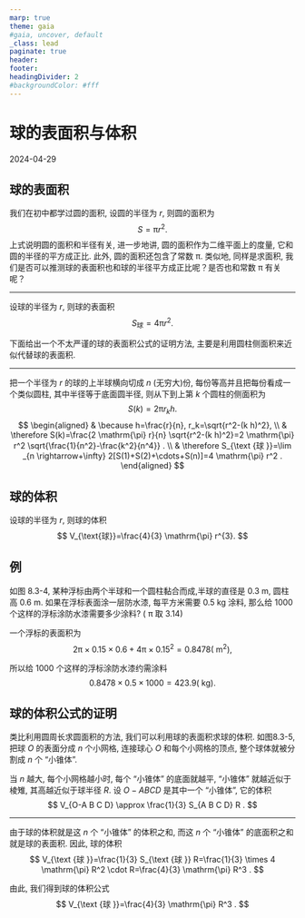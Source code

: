 ```yaml
---
marp: true
theme: gaia
#gaia, uncover, default
_class: lead
paginate: true
header: 
footer: 
headingDivider: 2 
#backgroundColor: #fff
---
```


# 球的表面积与体积

2024-04-29

## 球的表面积

我们在初中都学过圆的面积, 设圆的半径为 $r$, 则圆的面积为
 $$
 S = \mathrm{\pi} r^{2}.
 $$
 上式说明圆的面积和半径有关, 进一步地讲, 圆的面积作为二维平面上的度量, 它和圆的半径的平方成正比. 此外, 圆的面积还包含了常数 $\mathrm{\pi}$. 类似地, 同样是求面积, 我们是否可以推测球的表面积也和球的半径平方成正比呢？是否也和常数 $\mathrm{\pi}$ 有关呢？

---
设球的半径为 $r$, 则球的表面积
$$
 S_{\text{球}}= 4 \mathrm{\pi} r^{2}.
$$

下面给出一个不太严谨的球的表面积公式的证明方法, 主要是利用圆柱侧面积来近似代替球的表面积.

---

把一个半径为 $r$ 的球的上半球横向切成 $n$ (无穷大)份, 每份等高并且把每份看成一个类似圆柱, 其中半径等于底面圆半径, 则从下到上第 $k$ 个圆柱的侧面积为
  $$
  S(k)=2 \mathrm{\pi} r_k h .
  $$
  $$
  \begin{aligned}
  & \because h=\frac{r}{n}, r_k=\sqrt{r^2-(k h)^2}, \\
  & \therefore S(k)=\frac{2 \mathrm{\pi} r}{n} \sqrt{r^2-(k h)^2}=2 \mathrm{\pi} r^2 \sqrt{\frac{1}{n^2}-\frac{k^2}{n^4}} . \\
  & \therefore S_{\text {球 }}=\lim _{n \rightarrow+\infty} 2[S(1)+S(2)+\cdots+S(n)]=4 \mathrm{\pi} r^2 .
  \end{aligned}
  $$

## 球的体积

设球的半径为 $r$, 则球的体积
  $$
  V_{\text{球}}=\frac{4}{3} \mathrm{\pi} r^{3}.
  $$

## 例

如图 8.3-4, 某种浮标由两个半球和一个圆柱黏合而成,半球的直径是 $0.3 \mathrm{~m}$, 圆柱高 $0.6 \mathrm{~m}$. 如果在浮标表面涂一层防水漆, 每平方米需要 $0.5 \mathrm{~kg}$ 涂料, 那么给 1000 个这样的浮标涂防水漆需要多少涂料? ( $\mathrm{\pi}$ 取 3.14)

一个浮标的表面积为
$$
 2 \mathrm{\pi} \times 0.15 \times 0.6+4 \mathrm{\pi} \times 0.15^2=0.8478\left(\mathrm{~m}^2\right),
$$

所以给 1000 个这样的浮标涂防水漆约需涂料
$$
 0.8478 \times 0.5 \times 1000=423.9(\mathrm{~kg}) .
$$

## 球的体积公式的证明

类比利用圆周长求圆面积的方法, 我们可以利用球的表面积求球的体积. 如图8.3-5,把球 $O$ 的表面分成 $n$ 个小网格, 连接球心 $O$ 和每个小网格的顶点, 整个球体就被分割成 $n$ 个 “小锥体”.

当 $n$ 越大, 每个小网格越小时, 每个 “小锥体” 的底面就越平, “小锥体” 就越近似于棱雉, 其高越近似于球半径 $R$. 设 $O-A B C D$ 是其中一个 “小锥体”, 它的体积
$$
V_{O-A B C D} \approx \frac{1}{3} S_{A B C D} R .
$$

---

由于球的体积就是这 $n$ 个 “小锥体” 的体积之和, 而这 $n$ 个 “小锥体” 的底面积之和就是球的表面积. 因此, 球的体积
$$
V_{\text {球 }}=\frac{1}{3} S_{\text {球 }} R=\frac{1}{3} \times 4 \mathrm{\pi} R^2 \cdot R=\frac{4}{3} \mathrm{\pi} R^3 .
$$

由此, 我们得到球的体积公式
$$
V_{\text {球 }}=\frac{4}{3} \mathrm{\pi} R^3 .
$$
